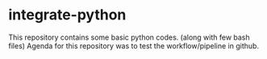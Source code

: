 # integrate-python
This repository contains some basic python codes. (along with few bash files)
Agenda for this repository was to test the workflow/pipeline in github.
